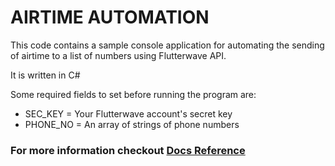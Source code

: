 # AIRTIME AUTOMATION
 
 This code contains a sample console application for automating the sending of airtime to a list of numbers using Flutterwave API.

 It is written in C#

 Some required fields to set before running the program are:

 - SEC_KEY = Your Flutterwave account's secret key
 - PHONE_NO = An array of strings of phone numbers

 ### For more information checkout [Docs  Reference](https://developer.flutterwave.com/reference#validate-bill-service)
